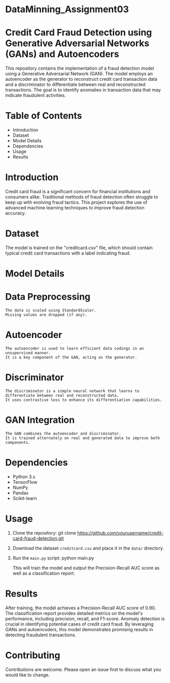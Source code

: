 # DataMinning_Assignment03

# Credit Card Fraud Detection using Generative Adversarial Networks (GANs) and Autoencoders

This repository contains the implementation of a fraud detection model using a Generative Adversarial Network (GAN). The model employs an autoencoder as the generator to reconstruct credit card transaction data and a discriminator to differentiate between real and reconstructed transactions. The goal is to identify anomalies in transaction data that may indicate fraudulent activities.

# Table of Contents

- Introduction
- Dataset
- Model Details
- Dependencies
- Usage
- Results

# Introduction

Credit card fraud is a significant concern for financial institutions and consumers alike. Traditional methods of fraud detection often struggle to keep up with evolving fraud tactics. This project explores the use of advanced machine learning techniques to improve fraud detection accuracy.

# Dataset

The model is trained on the "creditcard.csv" file, which should contain typical credit card transactions with a label indicating fraud.


# Model Details

# Data Preprocessing
    The data is scaled using StandardScaler.
    Missing values are dropped (if any).

# Autoencoder
    The autoencoder is used to learn efficient data codings in an unsupervised manner.
    It is a key component of the GAN, acting as the generator.

# Discriminator
    The discriminator is a simple neural network that learns to differentiate between real and reconstructed data.
    It uses contrastive loss to enhance its differentiation capabilities.

# GAN Integration
    The GAN combines the autoencoder and discriminator.
    It is trained alternately on real and generated data to improve both components.

# Dependencies
- Python 3.x
- TensorFlow
- NumPy
- Pandas
- Scikit-learn

# Usage

1. Clone the repository:
   git clone https://github.com/yourusername/credit-card-fraud-detection.git
   
2. Download the dataset `creditcard.csv` and place it in the `data/` directory.

3. Run the `main.py` script:
   python main.py

   This will train the model and output the Precision-Recall AUC score as well as a classification report.

# Results

After training, the model achieves a Precision-Recall AUC score of 0.90. The classification report provides detailed metrics on the model's performance, including precision, recall, and F1-score.
Anomaly detection is crucial in identifying potential cases of credit card fraud. By leveraging GANs and autoencoders, this model demonstrates promising results in detecting fraudulent transactions.

# Contributing

Contributions are welcome. Please open an issue first to discuss what you would like to change.


